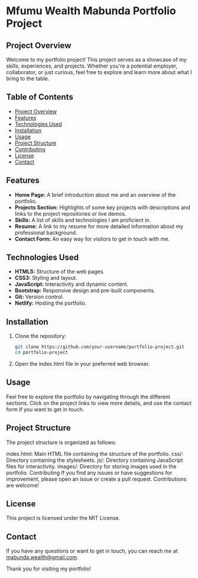 # Mfumu Wealth Mabunda Portfolio Project

## Project Overview

Welcome to my portfolio project! This project serves as a showcase of my skills, experiences, and projects. Whether you're a potential employer, collaborator, or just curious, feel free to explore and learn more about what I bring to the table.

## Table of Contents

- [Project Overview](#project-overview)
- [Features](#features)
- [Technologies Used](#technologies-used)
- [Installation](#installation)
- [Usage](#usage)
- [Project Structure](#project-structure)
- [Contributing](#contributing)
- [License](#license)
- [Contact](#contact)

## Features

- **Home Page:** A brief introduction about me and an overview of the portfolio.
- **Projects Section:** Highlights of some key projects with descriptions and links to the project repositories or live demos.
- **Skills:** A list of skills and technologies I am proficient in.
- **Resume:** A link to my resume for more detailed information about my professional background.
- **Contact Form:** An easy way for visitors to get in touch with me.

## Technologies Used

- **HTML5:** Structure of the web pages.
- **CSS3:** Styling and layout.
- **JavaScript:** Interactivity and dynamic content.
- **Bootstrap:** Responsive design and pre-built components.
- **Git:** Version control.
- **Netlify:** Hosting the portfolio.

## Installation

1. Clone the repository:

   ```bash
   git clone https://github.com/your-username/portfolio-project.git
   cd portfolio-project

2. Open the index.html file in your preferred web browser.

## Usage

Feel free to explore the portfolio by navigating through the different sections. Click on the project links to view more details, and use the contact form if you want to get in touch.

## Project Structure

The project structure is organized as follows:

index.html: Main HTML file containing the structure of the portfolio.
css/: Directory containing the stylesheets.
js/: Directory containing JavaScript files for interactivity.
images/: Directory for storing images used in the portfolio.
Contributing
If you find any issues or have suggestions for improvement, please open an issue or create a pull request. Contributions are welcome!

## License

This project is licensed under the MIT License.

## Contact

If you have any questions or want to get in touch, you can reach me at mabunda.wealth@gmail.com.

Thank you for visiting my portfolio!